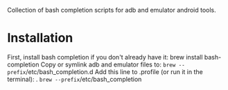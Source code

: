 Collection of bash completion scripts for adb and emulator android tools.

Installation
============
First, install bash completion if you don't already have it:
    brew install bash-completion
Copy or symlink adb and emulator files to:
    `brew --prefix`/etc/bash_completion.d
Add this line to .profile (or run it in the terminal):
    . `brew --prefix`/etc/bash_completion

